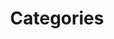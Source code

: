 ---
title: "Categories"
layout: archives
hidden: false
url: "/categories/"
summary: Portfolio categories
---
